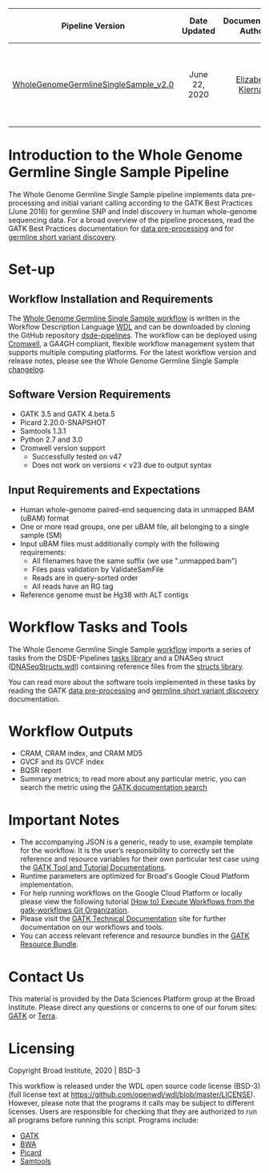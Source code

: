 | Pipeline Version | Date Updated | Documentation Author | Questions or Feedback |
| :----: | :---: | :----: | :--------------: |
| [WholeGenomeGermlineSingleSample_v2.0](WholeGenomeGermlineSingleSample.wdl) | June 22, 2020 | [Elizabeth Kiernan](mailto:ekiernan@broadinstitute.org) | Please file GitHub issues in dsde-pipelines or contact [Kylee Degatano](mailto:kdegatano@broadinstitute.org) |

# Introduction to the Whole Genome Germline Single Sample Pipeline

The Whole Genome Germline Single Sample pipeline implements data pre-processing and initial variant calling according to the GATK Best Practices (June 2016) for germline SNP and Indel discovery in human whole-genome sequencing data. For a broad overview of the pipeline processes, read the GATK Best Practices documentation for [data pre-processing](https://gatk.broadinstitute.org/hc/en-us/articles/360035535912) and for [germline short variant discovery](https://gatk.broadinstitute.org/hc/en-us/articles/360035535932).

# Set-up

## Workflow Installation and Requirements

The [Whole Genome Germline Single Sample workflow](WholeGenomeGermlineSingleSample.wdl) is written in the Workflow Description Language [WDL](https://openwdl.org/) and can be downloaded by cloning the GitHub repository [dsde-pipelines](https://github.com/broadinstitute/dsde-pipelines/). The workflow can be deployed using [Cromwell](https://github.com/broadinstitute/cromwell), a GA4GH compliant, flexible workflow management system that supports multiple computing platforms. For the latest workflow version and release notes, please see the Whole Genome Germline Single Sample [changelog](WholeGenomeGermlineSingleSample.changelog.md).

## Software Version Requirements
* GATK 3.5 and GATK 4.beta.5
* Picard 2.20.0-SNAPSHOT
* Samtools 1.3.1
* Python 2.7 and 3.0
* Cromwell version support 
    * Successfully tested on v47
    * Does not work on versions < v23 due to output syntax


## Input Requirements and Expectations

* Human whole-genome paired-end sequencing data in unmapped BAM (uBAM) format
* One or more read groups, one per uBAM file, all belonging to a single sample (SM)
* Input uBAM files must additionally comply with the following requirements:
    * All filenames have the same suffix (we use ".unmapped.bam")
    * Files pass validation by ValidateSamFile
    * Reads are in query-sorted order
    * All reads have an RG tag
* Reference genome must be Hg38 with ALT contigs

# Workflow Tasks and Tools

The Whole Genome Germline Single Sample [workflow](WholeGenomeGermlineSingleSample.wdl) imports a series of tasks from the DSDE-Pipelines [tasks library](../../../../../../tasks/broad/) and a DNASeq struct ([DNASeqStructs.wdl](../../../../../../structs/dna_seq/DNASeqStructs.wdl)) containing reference files from the [structs library](../../../../../../structs/).

You can read more about the software tools implemented in these tasks by reading the GATK [data pre-processing](https://gatk.broadinstitute.org/hc/en-us/articles/360035535912) and [germline short variant discovery](https://gatk.broadinstitute.org/hc/en-us/articles/360035535932) documentation.

# Workflow Outputs
* CRAM, CRAM index, and CRAM MD5
* GVCF and its GVCF index
* BQSR report
* Summary metrics; to read more about any particular metric, you can search the metric using the [GATK documentation search](https://gatk.broadinstitute.org/hc/en-us/categories/360002302312)


# Important Notes
* The accompanying JSON is a generic, ready to use, example template for the workflow. It is the user’s responsibility to correctly set the reference and resource variables for their own particular test case using the [GATK Tool and Tutorial Documentations](https://gatk.broadinstitute.org/hc/en-us/categories/360002310591).
* Runtime parameters are optimized for Broad's Google Cloud Platform implementation.
* For help running workflows on the Google Cloud Platform or locally please
view the following tutorial [(How to) Execute Workflows from the gatk-workflows Git Organization](https://gatk.broadinstitute.org/hc/en-us/articles/360035530952).
* Please visit the [GATK Technical Documentation](https://gatk.broadinstitute.org/hc/en-us/categories/360002310591) site for further documentation on our workflows and tools.
* You can access relevant reference and resource bundles in the [GATK Resource Bundle](https://gatk.broadinstitute.org/hc/en-us/articles/360035890811).

# Contact Us 
This material is provided by the Data Sciences Platform group at the Broad Institute. Please direct any questions or concerns to one of our forum sites: [GATK](https://gatk.broadinstitute.org/hc/en-us/community/topics) or [Terra](https://support.terra.bio/hc/en-us/community/topics/360000500432).

# Licensing
Copyright Broad Institute, 2020 | BSD-3

This workflow is released under the WDL open source code license (BSD-3) (full license text at https://github.com/openwdl/wdl/blob/master/LICENSE). However, please note that the programs it calls may be subject to different licenses. Users are responsible for checking that they are authorized to run all programs before running this script. Programs include:
- [GATK](https://software.broadinstitute.org/gatk/download/licensing.php)
- [BWA](http://bio-bwa.sourceforge.net/bwa.shtml#13)
- [Picard](https://broadinstitute.github.io/picard/)
- [Samtools](http://www.htslib.org/terms/)

